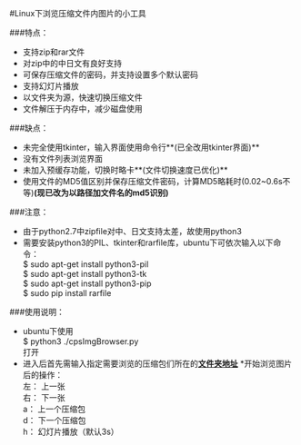 #Linux下浏览压缩文件内图片的小工具

###特点：
* 支持zip和rar文件
* 对zip中的中日文有良好支持
* 可保存压缩文件的密码，并支持设置多个默认密码
* 支持幻灯片播放
* 以文件夹为源，快速切换压缩文件
* 文件解压于内存中，减少磁盘使用

###缺点：
* 未完全使用tkinter，输入界面使用命令行**(已全改用tkinter界面)**
* 没有文件列表浏览界面
* 未加入预缓存功能，切换时略卡**(文件切换速度已优化)**
* 使用文件的MD5值区别并保存压缩文件密码，计算MD5略耗时(0.02~0.6s不等)**(现已改为以路径加文件名的md5识别)**

###注意：
* 由于python2.7中zipfile对中、日文支持太差，故使用python3
* 需要安装python3的PIL、tkinter和rarfile库，ubuntu下可依次输入以下命令：  
        $ sudo apt-get install python3-pil  
        $ sudo apt-get install python3-tk  
        $ sudo apt-get install python3-pip  
        $ sudo pip install rarfile  

###使用说明：
* ubuntu下使用  
        $ python3 ./cpsImgBrowser.py  
打开
* 进入后首先需输入指定需要浏览的压缩包们所在的<u>**文件夹地址**</u>
*开始浏览图片后的操作：  
        左： 上一张  
        右： 下一张  
        a： 上一个压缩包  
        d： 下一个压缩包  
        h： 幻灯片播放（默认3s）  
